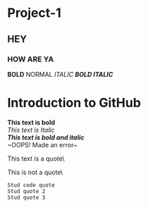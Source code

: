 # Project-1
## HEY
### HOW ARE YA
**BOLD**
NORMAL
_ITALIC_
**_BOLD ITALIC_**

# Introduction to GitHub
**This text is bold**\
*This text is Italic*\
***This text is bold and italic***\
~OOPS! Made an error~
>
 This text is a quote\
> 
This is not a quote\
```
Stud code quote
Stud quote 2
Stud quote 3
```

